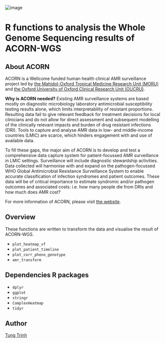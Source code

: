 ![image](https://github.com/user-attachments/assets/1e85c53a-f530-4236-b162-93a264a5dc5a)


# R functions to analysis the Whole Genome Sequencing results of ACORN-WGS 

## About ACORN
ACORN is a Wellcome funded human health clinical AMR surveillance project led by [the Mahidol-Oxford Tropical Medicine Research Unit (MORU)](https://www.tropmedres.ac/) and [the Oxford University of Oxford Clinical Research Unit (OUCRU)](https://www.oucru.org/).

**Why is ACORN needed?**
Existing AMR surveillance systems are based mostly on diagnostic microbiology laboratory antimicrobial susceptibility testing results alone, which limits interpretability of resistant proportions. Resulting data fail to give relevant feedback for treatment decisions for local clinicians and do not allow for direct assessment and subsequent modelling of the clinically relevant impacts and burden of drug resistant infections (DRI). Tools to capture and analyse AMR data in low- and middle-income countries (LMIC) are scarce, which hinders engagement with and use of available data.

To fill these gaps, the major aim of ACORN is to develop and test a comprehensive data capture system for patient-focussed AMR surveillance in LMIC settings. Surveillance will include diagnostic stewardship activities. Data collected will harmonise with and expand on the pathogen-focussed WHO Global Antimicrobial Resistance Surveillance System to enable accurate classification of infection syndromes and patient outcomes. These data will be of critical importance to estimate syndromic and/or pathogen outcomes and associated costs: i.e. how many people die from DRIs and how much does AMR cost?

For more information of ACORN, please visit [the website](https://acornamr.net/#/).

## Overview 
These functions are written to transform the data and visualise the result of ACORN-WGS. 
* `plot_heatmap_vf`
* `plot_patient_timeline`
* `plot_corr_pheno_genotype`
* `amr_transform`

## Dependencies R packages 
*  `dplyr`
*  `ggplot`
*  `stringr`
*  `ComplexHeatmap`
*  `tidyr`

## Author
[Tung Trinh](www.oucru.org)
